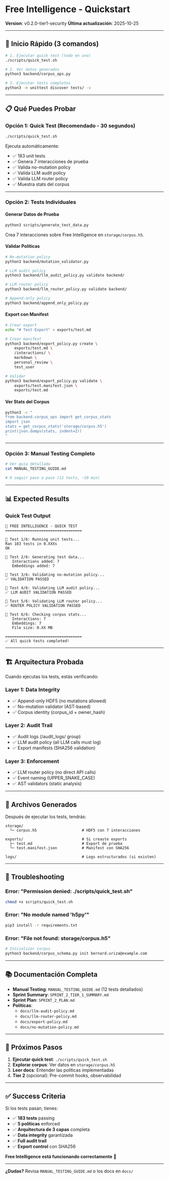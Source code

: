 # Free Intelligence - Quickstart

**Version**: v0.2.0-tier1-security
**Última actualización**: 2025-10-25

---

## 🚀 Inicio Rápido (3 comandos)

```bash
# 1. Ejecutar quick test (todo en uno)
./scripts/quick_test.sh

# 2. Ver datos generados
python3 backend/corpus_ops.py

# 3. Ejecutar tests completos
python3 -m unittest discover tests/ -v
```

---

## 📋 Qué Puedes Probar

### Opción 1: Quick Test (Recomendado - 30 segundos)
```bash
./scripts/quick_test.sh
```

Ejecuta automáticamente:
- ✅ 183 unit tests
- ✅ Genera 7 interacciones de prueba
- ✅ Valida no-mutation policy
- ✅ Valida LLM audit policy
- ✅ Valida LLM router policy
- ✅ Muestra stats del corpus

---

### Opción 2: Tests Individuales

#### Generar Datos de Prueba
```bash
python3 scripts/generate_test_data.py
```

Crea 7 interacciones sobre Free Intelligence en `storage/corpus.h5`.

#### Validar Políticas
```bash
# No-mutation policy
python3 backend/mutation_validator.py

# LLM audit policy
python3 backend/llm_audit_policy.py validate backend/

# LLM router policy
python3 backend/llm_router_policy.py validate backend/

# Append-only policy
python3 backend/append_only_policy.py
```

#### Export con Manifest
```bash
# Crear export
echo "# Test Export" > exports/test.md

# Crear manifest
python3 backend/export_policy.py create \
    exports/test.md \
    /interactions/ \
    markdown \
    personal_review \
    test_user

# Validar
python3 backend/export_policy.py validate \
    exports/test.manifest.json \
    exports/test.md
```

#### Ver Stats del Corpus
```bash
python3 -c "
from backend.corpus_ops import get_corpus_stats
import json
stats = get_corpus_stats('storage/corpus.h5')
print(json.dumps(stats, indent=2))
"
```

---

### Opción 3: Manual Testing Completo

```bash
# Ver guía detallada
cat MANUAL_TESTING_GUIDE.md

# O seguir paso a paso (12 tests, ~10 min)
```

---

## 📊 Expected Results

### Quick Test Output
```
🚀 FREE INTELLIGENCE - QUICK TEST
==================================

📝 Test 1/6: Running unit tests...
Ran 183 tests in 0.XXXs
OK

📝 Test 2/6: Generating test data...
   Interactions added: 7
   Embeddings added: 7

📝 Test 3/6: Validating no-mutation policy...
✅ VALIDATION PASSED

📝 Test 4/6: Validating LLM audit policy...
✅ LLM AUDIT VALIDATION PASSED

📝 Test 5/6: Validating LLM router policy...
✅ ROUTER POLICY VALIDATION PASSED

📝 Test 6/6: Checking corpus stats...
   Interactions: 7
   Embeddings: 7
   File size: 0.XX MB

==================================
✅ All quick tests completed!
```

---

## 🏗️ Arquitectura Probada

Cuando ejecutas los tests, estás verificando:

### Layer 1: Data Integrity
- ✅ Append-only HDF5 (no mutations allowed)
- ✅ No-mutation validator (AST-based)
- ✅ Corpus identity (corpus_id + owner_hash)

### Layer 2: Audit Trail
- ✅ Audit logs (/audit_logs/ group)
- ✅ LLM audit policy (all LLM calls must log)
- ✅ Export manifests (SHA256 validation)

### Layer 3: Enforcement
- ✅ LLM router policy (no direct API calls)
- ✅ Event naming (UPPER_SNAKE_CASE)
- ✅ AST validators (static analysis)

---

## 📁 Archivos Generados

Después de ejecutar los tests, tendrás:

```
storage/
  └─ corpus.h5                    # HDF5 con 7 interacciones

exports/                          # Si creaste exports
  ├─ test.md                      # Export de prueba
  └─ test.manifest.json           # Manifest con SHA256

logs/                             # Logs estructurados (si existen)
```

---

## 🐛 Troubleshooting

### Error: "Permission denied: ./scripts/quick_test.sh"
```bash
chmod +x scripts/quick_test.sh
```

### Error: "No module named 'h5py'"
```bash
pip3 install -r requirements.txt
```

### Error: "File not found: storage/corpus.h5"
```bash
# Inicializar corpus
python3 backend/corpus_schema.py init bernard.uriza@example.com
```

---

## 📚 Documentación Completa

- **Manual Testing**: `MANUAL_TESTING_GUIDE.md` (12 tests detallados)
- **Sprint Summary**: `SPRINT_2_TIER_1_SUMMARY.md`
- **Sprint Plan**: `SPRINT_2_PLAN.md`
- **Políticas**:
  - `docs/llm-audit-policy.md`
  - `docs/llm-router-policy.md`
  - `docs/export-policy.md`
  - `docs/no-mutation-policy.md`

---

## 🎯 Próximos Pasos

1. **Ejecutar quick test**: `./scripts/quick_test.sh`
2. **Explorar corpus**: Ver datos en `storage/corpus.h5`
3. **Leer docs**: Entender las políticas implementadas
4. **Tier 2** (opcional): Pre-commit hooks, observabilidad

---

## ✅ Success Criteria

Si los tests pasan, tienes:
- ✅ **183 tests** passing
- ✅ **5 políticas** enforced
- ✅ **Arquitectura de 3 capas** completa
- ✅ **Data integrity** garantizada
- ✅ **Full audit trail**
- ✅ **Export control** con SHA256

**Free Intelligence está funcionando correctamente** 🚀

---

**¿Dudas?** Revisa `MANUAL_TESTING_GUIDE.md` o los docs en `docs/`
